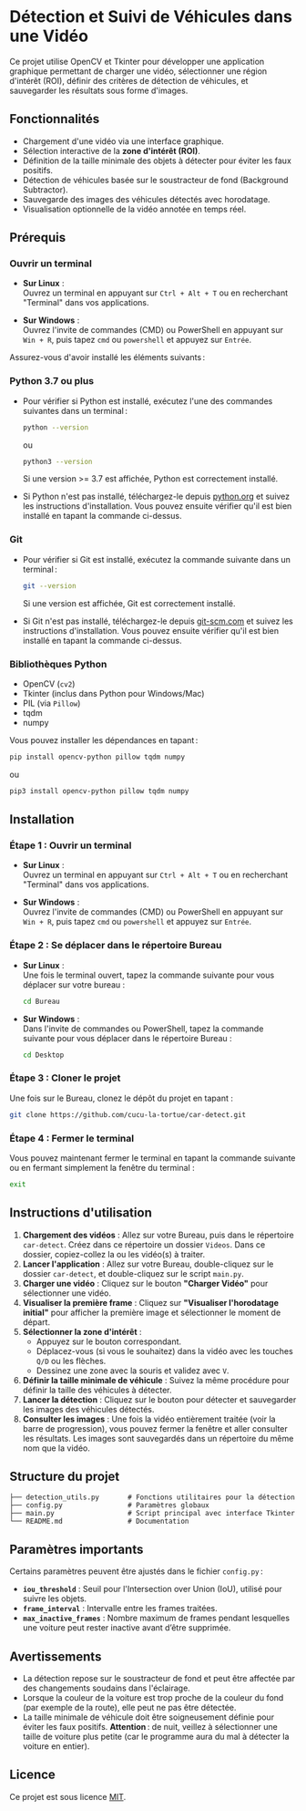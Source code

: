 # Détection et Suivi de Véhicules dans une Vidéo

Ce projet utilise OpenCV et Tkinter pour développer une application graphique permettant de charger une vidéo, sélectionner une région d'intérêt (ROI), définir des critères de détection de véhicules, et sauvegarder les résultats sous forme d'images.

## Fonctionnalités

- Chargement d'une vidéo via une interface graphique.
- Sélection interactive de la **zone d'intérêt (ROI)**.
- Définition de la taille minimale des objets à détecter pour éviter les faux positifs.
- Détection de véhicules basée sur le soustracteur de fond (Background Subtractor).
- Sauvegarde des images des véhicules détectés avec horodatage.
- Visualisation optionnelle de la vidéo annotée en temps réel.

## Prérequis

### Ouvrir un terminal

- **Sur Linux** :  
  Ouvrez un terminal en appuyant sur `Ctrl + Alt + T` ou en recherchant "Terminal" dans vos applications.

- **Sur Windows** :  
  Ouvrez l'invite de commandes (CMD) ou PowerShell en appuyant sur `Win + R`, puis tapez `cmd` ou `powershell` et appuyez sur `Entrée`.

Assurez-vous d'avoir installé les éléments suivants :

### Python 3.7 ou plus
- Pour vérifier si Python est installé, exécutez l'une des commandes suivantes dans un terminal :

  ```bash
  python --version
  ```
  ou
  ```bash
  python3 --version
  ```
  
  Si une version >= 3.7 est affichée, Python est correctement installé.

- Si Python n'est pas installé, téléchargez-le depuis [python.org](https://www.python.org/downloads/) et suivez les instructions d'installation. Vous pouvez ensuite vérifier qu'il est bien installé en tapant la commande ci-dessus.

### Git
- Pour vérifier si Git est installé, exécutez la commande suivante dans un terminal :

  ```bash
  git --version
  ```
  
  Si une version est affichée, Git est correctement installé.
- Si Git n'est pas installé, téléchargez-le depuis [git-scm.com](https://git-scm.com/) et suivez les instructions d'installation. Vous pouvez ensuite vérifier qu'il est bien installé en tapant la commande ci-dessus.

### Bibliothèques Python
- OpenCV (`cv2`)
- Tkinter (inclus dans Python pour Windows/Mac)
- PIL (via `Pillow`)
- tqdm
- numpy

Vous pouvez installer les dépendances en tapant :

```bash
pip install opencv-python pillow tqdm numpy
```

ou

```bash
pip3 install opencv-python pillow tqdm numpy
```

## Installation

### Étape 1 : Ouvrir un terminal

- **Sur Linux** :  
  Ouvrez un terminal en appuyant sur `Ctrl + Alt + T` ou en recherchant "Terminal" dans vos applications.

- **Sur Windows** :  
  Ouvrez l'invite de commandes (CMD) ou PowerShell en appuyant sur `Win + R`, puis tapez `cmd` ou `powershell` et appuyez sur `Entrée`.

### Étape 2 : Se déplacer dans le répertoire Bureau

- **Sur Linux** :  
  Une fois le terminal ouvert, tapez la commande suivante pour vous déplacer sur votre bureau :
  ```bash
  cd Bureau
  ```

- **Sur Windows** :  
  Dans l'invite de commandes ou PowerShell, tapez la commande suivante pour vous déplacer dans le répertoire Bureau :
  ```bash
  cd Desktop
  ```

### Étape 3 : Cloner le projet

Une fois sur le Bureau, clonez le dépôt du projet en tapant :

```bash
git clone https://github.com/cucu-la-tortue/car-detect.git
```

### Étape 4 : Fermer le terminal

Vous pouvez maintenant fermer le terminal en tapant la commande suivante ou en fermant simplement la fenêtre du terminal :

  ```bash
  exit
  ```

## Instructions d'utilisation

1. **Chargement des vidéos** : Allez sur votre Bureau, puis dans le répertoire `car-detect`. Créez dans ce répertoire un dossier `Videos`. Dans ce dossier, copiez-collez la ou les vidéo(s) à traiter.
2. **Lancer l'application** : Allez sur votre Bureau, double-cliquez sur le dossier `car-detect`, et double-cliquez sur le script `main.py`.
3. **Charger une vidéo** : Cliquez sur le bouton **"Charger Vidéo"** pour sélectionner une vidéo.
4. **Visualiser la première frame** : Cliquez sur **"Visualiser l'horodatage initial"** pour afficher la première image et sélectionner le moment de départ.
5. **Sélectionner la zone d'intérêt** :
    - Appuyez sur le bouton correspondant.
    - Déplacez-vous (si vous le souhaitez) dans la vidéo avec les touches `Q/D` ou les flèches.
    - Dessinez une zone avec la souris et validez avec `V`.
6. **Définir la taille minimale de véhicule** : Suivez la même procédure pour définir la taille des véhicules à détecter.
7. **Lancer la détection** : Cliquez sur le bouton pour détecter et sauvegarder les images des véhicules détectés.
8. **Consulter les images** : Une fois la vidéo entièrement traitée (voir la barre de progression), vous pouvez fermer la fenêtre et aller consulter les résultats. Les images sont sauvegardés dans un répertoire du même nom que la vidéo.

## Structure du projet

```
├── detection_utils.py       # Fonctions utilitaires pour la détection
├── config.py                # Paramètres globaux
├── main.py                  # Script principal avec interface Tkinter
└── README.md                # Documentation
```

## Paramètres importants

Certains paramètres peuvent être ajustés dans le fichier `config.py` :

- **`iou_threshold`** : Seuil pour l'Intersection over Union (IoU), utilisé pour suivre les objets.
- **`frame_interval`** : Intervalle entre les frames traitées.
- **`max_inactive_frames`** : Nombre maximum de frames pendant lesquelles une voiture peut rester inactive avant d’être supprimée.

## Avertissements

- La détection repose sur le soustracteur de fond et peut être affectée par des changements soudains dans l'éclairage.
- Lorsque la couleur de la voiture est trop proche de la couleur du fond (par exemple de la route), elle peut ne pas être détectée.
- La taille minimale de véhicule doit être soigneusement définie pour éviter les faux positifs. **Attention** : de nuit, veillez à sélectionner une taille de voiture plus petite (car le programme aura du mal à détecter la voiture en entier).

## Licence

Ce projet est sous licence [MIT](LICENSE).

